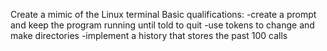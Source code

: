 Create a mimic of the Linux terminal
Basic qualifications:
  -create a prompt and keep the program running until told to quit
  -use tokens to change and make directories 
  -implement a history that stores the past 100 calls 
  
